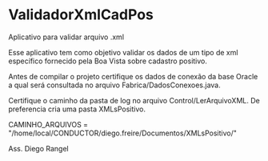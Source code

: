 # ValidadorXmlCadPos
Aplicativo para validar arquivo .xml

Esse aplicativo tem como objetivo validar os dados de um tipo de xml específico fornecido pela Boa Vista sobre cadastro positivo.

Antes de compilar o projeto certifique os dados de conexão da base Oracle a qual será consultada no arquivo Fabrica/DadosConexoes.java.

Certifique o caminho da pasta de log no arquivo Control/LerArquivoXML. De preferencia cria uma pasta XMLsPositivo.

  CAMINHO_ARQUIVOS = "/home/local/CONDUCTOR/diego.freire/Documentos/XMLsPositivo/"
  
Ass.
Diego Rangel
